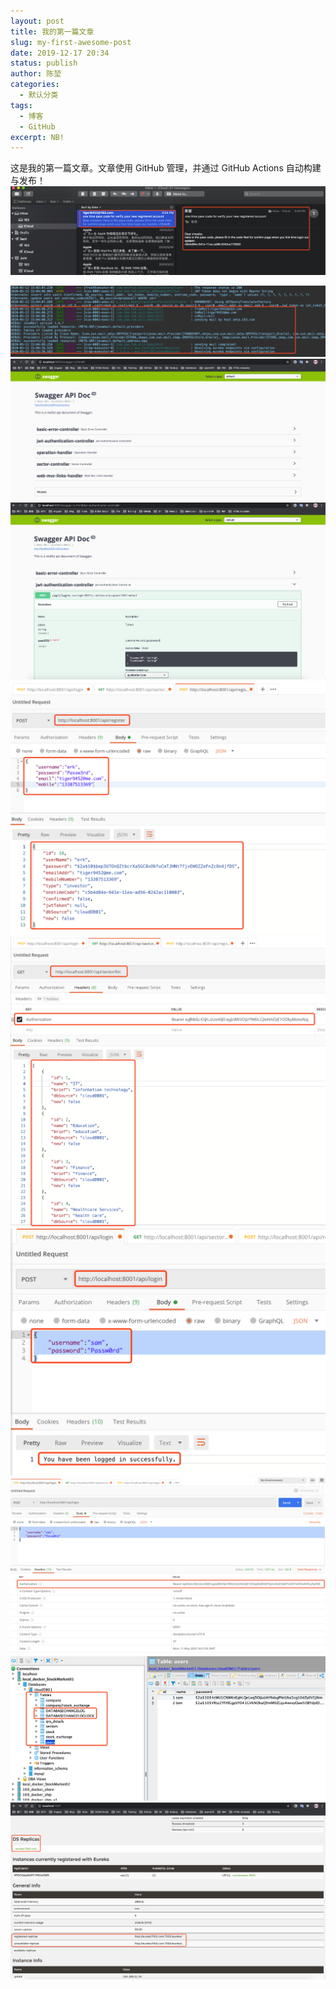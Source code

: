 ```yaml
---
layout: post
title: 我的第一篇文章
slug: my-first-awesome-post
date: 2019-12-17 20:34
status: publish
author: 陈堃
categories: 
  - 默认分类
tags: 
  - 博客
  - GitHub
excerpt: NB!
---
```


这是我的第一篇文章。文章使用 GitHub 管理，并通过 GitHub Actions 自动构建与发布！
<img src="./images/ms3_1.png" alt="milestone 3 screenshot 1" style="zoom:50%;" />

<img src="./images/ms3_2.png" alt="milestone 3 screenshot 2" style="zoom:50%;" />

<img src="./images/ms3_3.png" alt="milestone 3 screenshot 3" style="zoom:50%;" />

<img src="./images/ms3_4.png" alt="milestone 3 screenshot 4" style="zoom:50%;" />

<img src="./images/ms3_5.png" alt="milestone 3 screenshot 5" style="zoom:50%;" />

<img src="./images/ms3_6.png" alt="milestone 3 screenshot 6" style="zoom:50%;" />

<img src="./images/ms3_7.png" alt="milestone 3 screenshot 7" style="zoom:50%;" />

<img src="./images/ms3_8.png" alt="milestone 3 screenshot 8" style="zoom:50%;" />

<img src="./images/ms3_9.png" alt="milestone 3 screenshot 9" style="zoom:50%;" />

<img src="./images/ms3_10.png" alt="milestone 3 screenshot 10" style="zoom:50%;" />
